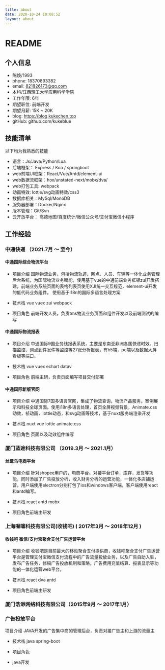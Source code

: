 ```yaml
---
title: about
date: 2020-10-24 10:08:52
layout: about
---
```


# README

## 个⼈信息

- 陈焕/1993
- phone: 18370893382
- email:  821826173@qq.com
- 本科/江⻄理⼯⼤学应用科学学院
- ⼯作年限: 6年
- 期望职位: 前端开发
- 期望⽉薪: 15K ~ 20K
- blog: https://blog.kukechen.top
- gitHub: github.com/kukeblue

## 技能清单
以下均为我熟悉的技能
- 语⾔：Js/Java/Python/Lua
- 后端框架： Express / Koa / springboot
- web前端UI框架：React/Vue/Antd/element-ui
- web数据流框架：hox/unstated-next/mobx/dva/
- web打包工具: webpack
- 动画特效: lottie/svg动画特效/css3
- 数据库相关：MySql/MonoDB
- 服务器部署：Docker/Nginx
- 版本管理：Git/Svn
- 云开放平台： ⾼德地图/百度统计/微信公众号/支付宝微信小程序


## ⼯作经验

### 中通快递 （2021.7月 ～ 至今）

#### 中通国际综合物流平台
- 项目介绍
国际物流业务，包括物流轨迹、网点、人员、车辆等一体化业务管理后台系统，为国际物流业务赋能，使用基于vue的中通前端业务框架zui开发搭建。前端业务系统页面的表格列表⻚使用XJI统一交互规范，element-ui开发的低代码业务组件。
使用基于i18n的国际多语言处理方案

- 技术栈
vue vuex zui webpack

- 项目角色
前端开发人员，负责tms物流业务页面和组件开发以及前端测试的编写


#### 中通国际物流报表

- 项目介绍
中通国际9国业务线报表系统，主要是东南亚非洲各国快递时效、扫描监控、网点到件发件等监控等27张分析报表，有h5端，pc端以及数据大屏看板等端口。
- 技术栈
vue vuex echart datav

- 项目角色
前端主研，负责页面编写项目交付部署

#### 中通国际新版官网
- 项目介绍
中通国际7国多语言官网，集成了物流查询，物流产品服务，案例展示和科技全球页面。使用i18n多语言处理，首页全屏视频背景，Animate.css动效，祯动画，lottie动态，和svg动画等技术，基于nuxt服务端渲染开发

- 技术栈
  nuxt vue lottie animate.css

- 项目角色
页面以及动效组件编写

### 厦⻔蓝途科技有限公司 （2019.3⽉ ～ 2021.1月）
#### 丝鹭鸟电商平台
- 项目介绍
针对shopee用户的，电商平台。对接平台订单，库存，发货等功能，同时添加了广告投放分析，收入财务分析的运营功能，一体化多店铺运营。用户端使用electron分别打包了ios和windows客户端，客户端使用react和antd编写。

- 技术栈
  react antd mobx

- 项目角色前端主研发


### 上海喔噻科技有限公司(收钱吧) ( 2017年3⽉ ～ 2018年12⽉ )
#### 收钱吧 微信/⽀付宝聚合⽀付⼴告运营平台
- 项目介绍
收钱吧是目前最大的移动聚合支付提供商，收钱吧聚合⽀付⼴告运营平台是管理⽀付宝微信⽀付流程中的广告流量投放业务，以及⼴告自助入驻，发布广告任务，修稿广告投放机制和策略，⼴告费⽤充值结算、报表显示等功能的一体化运营web平台。

- 技术栈
  react dva antd

- 项目角色前端主研发


### 厦⻔浩渺⽹络科技有限公司（2015年9⽉ ～ 2017年1⽉）

### 广告投放平台
项目介绍
JAVA开发的广告集中商的管理后台，负责对接广告主和上游的流量主

- 技术栈
  java spring-boot

- 项目角色
- java开发





